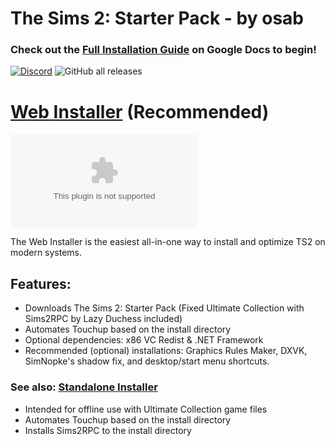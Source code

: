 <h1>The Sims 2: Starter Pack - by osab</h1>

### Check out the [Full Installation Guide](https://docs.google.com/document/d/1UT0HX3cO4xLft2KozGypU_N7ZcGQVr-54QD9asFsx5U/edit) on Google Docs to begin!




[![Discord](https://img.shields.io/discord/912700195249197086?color=fa807a&label=osab%27s%20TS2%20Community%20Discord%20Server&logo=Discord&logoColor=white)](https://discord.com/servers/ts2-community-912700195249197086) ![GitHub all releases](https://img.shields.io/github/downloads/voicemxil/TS2-Starter-Pack/total) 

# [Web Installer](https://github.com/voicemxil/TS2-Starter-Pack/releases/latest) (Recommended)
![GitHub file size in bytes](https://img.shields.io/github/size/voicemxil/TS2-Starter-Pack/Web%20Installer%5CTS2StarterPack.WebInstaller-v9.exe)

The Web Installer is the easiest all-in-one way to install and optimize TS2 on modern systems.

## Features:
- Downloads The Sims 2: Starter Pack (Fixed Ultimate Collection with Sims2RPC by Lazy Duchess included)
- Automates Touchup based on the install directory
- Optional dependencies: x86 VC Redist & .NET Framework
- Recommended (optional) installations: Graphics Rules Maker, DXVK, SimNopke's shadow fix, and desktop/start menu shortcuts. 


### See also: [Standalone Installer](https://github.com/voicemxil/TS2-Starter-Pack/releases/v9-standalone)
- Intended for offline use with Ultimate Collection game files
- Automates Touchup based on the install directory
- Installs Sims2RPC to the install directory
